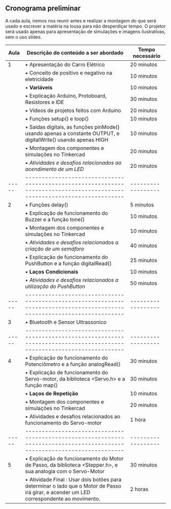 

## Cronograma preliminar

A cada aula, iremos nos reunir antes e realizar a montagem do que será usado e escrever a matéria na lousa para não desperdiçar tempo. O projetor será usado apenas para apresentação de simulações e imagens ilustrativas, sem o uso slides.

| Aula | Descrição do conteúdo a ser abordado                                     | Tempo necessário |
| ---- | ------------------------------------------------------------------------ | -------------------------- |
| <!-- ✔️ --> 1 | • Apresentação do Carro Elétrico | 20 minutos |
|                | • Conceito de positivo e negativo na eletricidade | 10 minutos |
|                | • <b>Variáveis</b> | 10 minutos |
|                | • Explicação Arduino, Protoboard, Resistores e IDE | 30 minutos |
|                | • Vídeos de projetos feitos com Arduino | 20 minutos |
|                | • Funções setup() e loop() | 10 minutos |
|                | • Saídas digitais, as funções pinMode() usando apenas a constante OUTPUT, e digitalWrite() usando apenas HIGH | 10 minutos |
|                | • Montagem dos componentes e simulações no Tinkercad | 20 minutos |
|                | •  <i>Atividades e desafios relacionados ao acendimento de um LED</i> | 20 minutos | <!-- Acender um ou mais LEDS -->
| ----- | ------------------------------------------------------------------------------------------------------------------------ | ------------------ |
| <!-- ✔️ --> 2 | • Funções delay() | 5 minutos |
|                | • Explicação de funcionamento do Buzzer e a função tone() | 10 minutos |
|                | • Montagem dos componentes e simulações no Tinkercad | 10 minutos |
|                | •  <i>Atividades e desafios relacionados a criação de um semáforo</i> | 40 minutos |  <!-- Semáforo e Semáforo com Som -->
|                | • Explicação de funcionamento do PushButton e a função digitalRead() | 25 minutos |
|                | • <b>Laços Condicionais</b> | 10 minutos |
|                | •  <i>Atividades e desafios relacionados a utilização do PushButton</i> | 50 minutos |  <!-- Ativar Semáforo e Ativar Buzzer -->
| ----- | ------------------------------------------------------------------------------------------------------------------------ | ------------------ |
| 3    | • Bluetooth e Sensor Ultrassonico
| ----- | ------------------------------------------------------------------------------------------------------------------------ | ------------------ |
| 4    | • Explicação de funcionamento do Potenciômetro e a função analogRead() | 30 minutos |
|      | • Explicação de funcionamento do Servo-motor, da biblioteca <Servo.h> e a função map() | 30 minutos |
|      | • <b>Laços de Repetição</b> | 10 minutos |
|      | • Montagem dos componentes e simulações no Tinkercad | 20 minutos |
|      | • Atividades e desafios relacionados ao funcionamento do Servo-motor | 1 hora |
| ----- | ------------------------------------------------------------------------------------------------------------------------ | ------------------ |
| <!-- ✔️ --> 5 | • Explicação de funcionamento do Motor de Passo, da biblioteca <Stepper.h>, e sua analogia com o Servo-Motor | 30 minutos |
|                | • Atividade Final : Usar dois botões para determinar o lado que o Motor de Passo irá girar, e acender um LED correspondente ao movimento. | 2 horas |

